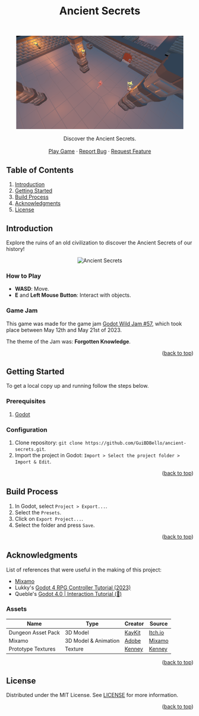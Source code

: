 <a name="readme-top"></a>

<h1 align="center">Ancient Secrets</h1>
<br/>
<p align="center">
  <a href="https://github.com/GuiBDBello/ancient-secrets">
    <img alt="Ancient Secrets" title="Ancient Secrets" src="images/logo.png" width="450">
  </a>
</p>

<p align="center">
  Discover the Ancient Secrets.
  <br />
  <br />
  <a href="https://guibdbello.itch.io/ancient-secrets">Play Game</a>
  ·
  <a href="https://github.com/GuiBDBello/ancient-secrets/issues/new?labels=bug&template=bug-report---.md">Report Bug</a>
  ·
  <a href="https://github.com/GuiBDBello/ancient-secrets/issues/new?labels=enhancement&template=feature-request---.md">Request Feature</a>
</p>

## Table of Contents

<ol>
  <li><a href="#introduction">Introduction</a></li>
  <li><a href="#getting-started">Getting Started</a></li>
  <li><a href="#build-process">Build Process</a></li>
  <li><a href="#acknowledgments">Acknowledgments</a></li>
  <li><a href="#license">License</a></li>
</ol>

## Introduction

Explore the ruins of an old civilization to discover the Ancient Secrets of our history!

<p align="center">
  <img alt="Ancient Secrets" title="Ancient Secrets" src="images/game.gif">
</p>

### How to Play

- **WASD**: Move.
- **E** and **Left Mouse Button**: Interact with objects.

### Game Jam

This game was made for the game jam [Godot Wild Jam #57](https://itch.io/jam/godot-wild-jam-57), which took place between May 12th and May 21st of 2023.

The theme of the Jam was: **Forgotten Knowledge**.

<p align="right">(<a href="#readme-top">back to top</a>)</p>

## Getting Started

To get a local copy up and running follow the steps below.

### Prerequisites

1. [Godot](https://godotengine.org/)

### Configuration

1. Clone repository: `git clone https://github.com/GuiBDBello/ancient-secrets.git`.
1. Import the project in Godot: `Import > Select the project folder > Import & Edit`.

<p align="right">(<a href="#readme-top">back to top</a>)</p>

## Build Process

1. In Godot, select `Project > Export...`.
1. Select the `Presets`.
1. Click on `Export Project...`.
1. Select the folder and press `Save`.

<p align="right">(<a href="#readme-top">back to top</a>)</p>

## Acknowledgments

List of references that were useful in the making of this project:

* [Mixamo](https://www.mixamo.com/#/)
* Lukky's [Godot 4 RPG Controller Tutorial (2023)](https://www.youtube.com/watch?v=0T-FMkSru64)
* Queble's [Godot 4.0 | Interaction Tutorial (🤯)](https://www.youtube.com/watch?v=_57alDBagSY)

### Assets

| Name | Type | Creator | Source |
| --- | --- | --- | --- |
| Dungeon Asset Pack | 3D Model | [KayKit](https://kaylousberg.itch.io/) | [Itch.io](https://kaylousberg.itch.io/kaykit-dungeon) |
| Mixamo | 3D Model & Animation | [Adobe](https://www.adobe.com/) | [Mixamo](https://www.mixamo.com/#/) |
| Prototype Textures | Texture | [Kenney](https://kenney.nl/) | [Kenney](https://kenney.nl/assets/prototype-textures) |

<p align="right">(<a href="#readme-top">back to top</a>)</p>

## License

Distributed under the MIT License. See [LICENSE](./LICENSE) for more information.

<p align="right">(<a href="#readme-top">back to top</a>)</p>
